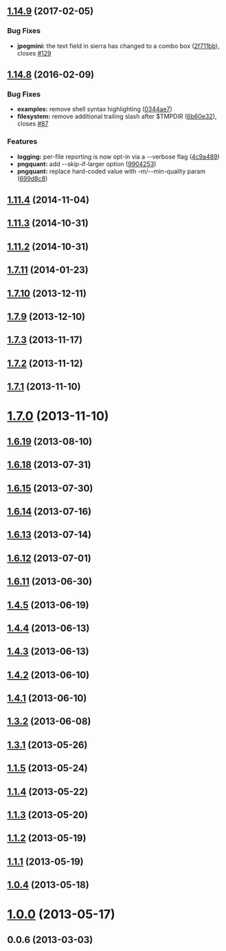 <a name="1.14.9"></a>
## [1.14.9](https://github.com/JamieMason/ImageOptim-CLI/compare/1.14.8...v1.14.9) (2017-02-05)


### Bug Fixes

* **jpegmini:** the text field in sierra has changed to a combo box ([2f711bb](https://github.com/JamieMason/ImageOptim-CLI/commit/2f711bb)), closes [#129](https://github.com/JamieMason/ImageOptim-CLI/issues/129)



<a name="1.14.8"></a>
## [1.14.8](https://github.com/JamieMason/ImageOptim-CLI/compare/1.11.4...1.14.8) (2016-02-09)


### Bug Fixes

* **examples:** remove shell syntax highlighting ([0344ae7](https://github.com/JamieMason/ImageOptim-CLI/commit/0344ae7))
* **filesystem:** remove additional trailing slash after $TMPDIR ([6b60e32](https://github.com/JamieMason/ImageOptim-CLI/commit/6b60e32)), closes [#87](https://github.com/JamieMason/ImageOptim-CLI/issues/87)


### Features

* **logging:** per-file reporting is now opt-in via a --verbose flag ([4c9a489](https://github.com/JamieMason/ImageOptim-CLI/commit/4c9a489))
* **pngquant:** add --skip-if-larger option ([9904253](https://github.com/JamieMason/ImageOptim-CLI/commit/9904253))
* **pngquant:** replace hard-coded value with -m/--min-quality param ([699d8c8](https://github.com/JamieMason/ImageOptim-CLI/commit/699d8c8))



<a name="1.11.4"></a>
## [1.11.4](https://github.com/JamieMason/ImageOptim-CLI/compare/1.11.3...1.11.4) (2014-11-04)



<a name="1.11.3"></a>
## [1.11.3](https://github.com/JamieMason/ImageOptim-CLI/compare/1.11.2...1.11.3) (2014-10-31)



<a name="1.11.2"></a>
## [1.11.2](https://github.com/JamieMason/ImageOptim-CLI/compare/1.7.11...1.11.2) (2014-10-31)



<a name="1.7.11"></a>
## [1.7.11](https://github.com/JamieMason/ImageOptim-CLI/compare/1.7.10...1.7.11) (2014-01-23)



<a name="1.7.10"></a>
## [1.7.10](https://github.com/JamieMason/ImageOptim-CLI/compare/1.7.9...1.7.10) (2013-12-11)



<a name="1.7.9"></a>
## [1.7.9](https://github.com/JamieMason/ImageOptim-CLI/compare/1.7.3...1.7.9) (2013-12-10)



<a name="1.7.3"></a>
## [1.7.3](https://github.com/JamieMason/ImageOptim-CLI/compare/1.7.2...1.7.3) (2013-11-17)



<a name="1.7.2"></a>
## [1.7.2](https://github.com/JamieMason/ImageOptim-CLI/compare/1.7.1...1.7.2) (2013-11-12)



<a name="1.7.1"></a>
## [1.7.1](https://github.com/JamieMason/ImageOptim-CLI/compare/1.7.0...1.7.1) (2013-11-10)



<a name="1.7.0"></a>
# [1.7.0](https://github.com/JamieMason/ImageOptim-CLI/compare/1.6.19...1.7.0) (2013-11-10)



<a name="1.6.19"></a>
## [1.6.19](https://github.com/JamieMason/ImageOptim-CLI/compare/1.6.18...1.6.19) (2013-08-10)



<a name="1.6.18"></a>
## [1.6.18](https://github.com/JamieMason/ImageOptim-CLI/compare/1.6.15...1.6.18) (2013-07-31)



<a name="1.6.15"></a>
## [1.6.15](https://github.com/JamieMason/ImageOptim-CLI/compare/1.6.14...1.6.15) (2013-07-30)



<a name="1.6.14"></a>
## [1.6.14](https://github.com/JamieMason/ImageOptim-CLI/compare/1.6.13...1.6.14) (2013-07-16)



<a name="1.6.13"></a>
## [1.6.13](https://github.com/JamieMason/ImageOptim-CLI/compare/1.6.12...1.6.13) (2013-07-14)



<a name="1.6.12"></a>
## [1.6.12](https://github.com/JamieMason/ImageOptim-CLI/compare/1.6.11...1.6.12) (2013-07-01)



<a name="1.6.11"></a>
## [1.6.11](https://github.com/JamieMason/ImageOptim-CLI/compare/1.4.5...1.6.11) (2013-06-30)



<a name="1.4.5"></a>
## [1.4.5](https://github.com/JamieMason/ImageOptim-CLI/compare/1.4.4...1.4.5) (2013-06-19)



<a name="1.4.4"></a>
## [1.4.4](https://github.com/JamieMason/ImageOptim-CLI/compare/1.4.3...1.4.4) (2013-06-13)



<a name="1.4.3"></a>
## [1.4.3](https://github.com/JamieMason/ImageOptim-CLI/compare/1.4.2...1.4.3) (2013-06-13)



<a name="1.4.2"></a>
## [1.4.2](https://github.com/JamieMason/ImageOptim-CLI/compare/1.4.1...1.4.2) (2013-06-10)



<a name="1.4.1"></a>
## [1.4.1](https://github.com/JamieMason/ImageOptim-CLI/compare/1.3.2...1.4.1) (2013-06-10)



<a name="1.3.2"></a>
## [1.3.2](https://github.com/JamieMason/ImageOptim-CLI/compare/1.3.1...1.3.2) (2013-06-08)



<a name="1.3.1"></a>
## [1.3.1](https://github.com/JamieMason/ImageOptim-CLI/compare/1.1.5...1.3.1) (2013-05-26)



<a name="1.1.5"></a>
## [1.1.5](https://github.com/JamieMason/ImageOptim-CLI/compare/1.1.4...1.1.5) (2013-05-24)



<a name="1.1.4"></a>
## [1.1.4](https://github.com/JamieMason/ImageOptim-CLI/compare/1.1.3...1.1.4) (2013-05-22)



<a name="1.1.3"></a>
## [1.1.3](https://github.com/JamieMason/ImageOptim-CLI/compare/1.1.2...1.1.3) (2013-05-20)



<a name="1.1.2"></a>
## [1.1.2](https://github.com/JamieMason/ImageOptim-CLI/compare/1.1.1...1.1.2) (2013-05-19)



<a name="1.1.1"></a>
## [1.1.1](https://github.com/JamieMason/ImageOptim-CLI/compare/1.0.4...1.1.1) (2013-05-19)



<a name="1.0.4"></a>
## [1.0.4](https://github.com/JamieMason/ImageOptim-CLI/compare/1.0.0...1.0.4) (2013-05-18)



<a name="1.0.0"></a>
# [1.0.0](https://github.com/JamieMason/ImageOptim-CLI/compare/0.0.6...1.0.0) (2013-05-17)



<a name="0.0.6"></a>
## 0.0.6 (2013-03-03)



